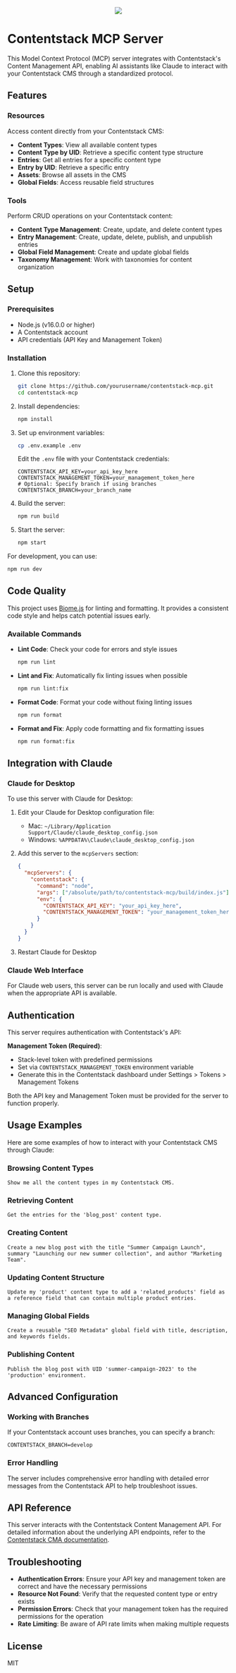 <p align="center">
  <img src="https://logovectorseek.com/wp-content/uploads/2021/05/contentstack-logo-vector.png" />
</p>

# Contentstack MCP Server

This Model Context Protocol (MCP) server integrates with Contentstack's Content Management API, enabling AI assistants like Claude to interact with your Contentstack CMS through a standardized protocol.

## Features

### Resources
Access content directly from your Contentstack CMS:
- **Content Types**: View all available content types
- **Content Type by UID**: Retrieve a specific content type structure
- **Entries**: Get all entries for a specific content type
- **Entry by UID**: Retrieve a specific entry
- **Assets**: Browse all assets in the CMS
- **Global Fields**: Access reusable field structures

### Tools
Perform CRUD operations on your Contentstack content:
- **Content Type Management**: Create, update, and delete content types
- **Entry Management**: Create, update, delete, publish, and unpublish entries
- **Global Field Management**: Create and update global fields
- **Taxonomy Management**: Work with taxonomies for content organization

## Setup

### Prerequisites
- Node.js (v16.0.0 or higher)
- A Contentstack account
- API credentials (API Key and Management Token)

### Installation

1. Clone this repository:
   ```bash
   git clone https://github.com/yourusername/contentstack-mcp.git
   cd contentstack-mcp
   ```

2. Install dependencies:
   ```bash
   npm install
   ```

3. Set up environment variables:
   ```bash
   cp .env.example .env
   ```
   
   Edit the `.env` file with your Contentstack credentials:
   ```
   CONTENTSTACK_API_KEY=your_api_key_here
   CONTENTSTACK_MANAGEMENT_TOKEN=your_management_token_here
   # Optional: Specify branch if using branches
   CONTENTSTACK_BRANCH=your_branch_name
   ```

4. Build the server:
   ```bash
   npm run build
   ```

5. Start the server:
   ```bash
   npm start
   ```

For development, you can use:
```bash
npm run dev
```

## Code Quality

This project uses [Biome.js](https://biomejs.dev/) for linting and formatting. It provides a consistent code style and helps catch potential issues early.

### Available Commands

- **Lint Code**: Check your code for errors and style issues
  ```bash
  npm run lint
  ```

- **Lint and Fix**: Automatically fix linting issues when possible
  ```bash
  npm run lint:fix
  ```

- **Format Code**: Format your code without fixing linting issues
  ```bash
  npm run format
  ```

- **Format and Fix**: Apply code formatting and fix formatting issues
  ```bash
  npm run format:fix
  ```

## Integration with Claude

### Claude for Desktop

To use this server with Claude for Desktop:

1. Edit your Claude for Desktop configuration file:
   - Mac: `~/Library/Application Support/Claude/claude_desktop_config.json`
   - Windows: `%APPDATA%\Claude\claude_desktop_config.json`

2. Add this server to the `mcpServers` section:
   ```json
   {
     "mcpServers": {
       "contentstack": {
         "command": "node",
         "args": ["/absolute/path/to/contentstack-mcp/build/index.js"],
         "env": {
           "CONTENTSTACK_API_KEY": "your_api_key_here",
           "CONTENTSTACK_MANAGEMENT_TOKEN": "your_management_token_here"
         }
       }
     }
   }
   ```

3. Restart Claude for Desktop

### Claude Web Interface

For Claude web users, this server can be run locally and used with Claude when the appropriate API is available.

## Authentication

This server requires authentication with Contentstack's API:

**Management Token (Required)**:
- Stack-level token with predefined permissions
- Set via `CONTENTSTACK_MANAGEMENT_TOKEN` environment variable
- Generate this in the Contentstack dashboard under Settings > Tokens > Management Tokens

Both the API key and Management Token must be provided for the server to function properly.

## Usage Examples

Here are some examples of how to interact with your Contentstack CMS through Claude:

### Browsing Content Types
```
Show me all the content types in my Contentstack CMS.
```

### Retrieving Content
```
Get the entries for the 'blog_post' content type.
```

### Creating Content
```
Create a new blog post with the title "Summer Campaign Launch", summary "Launching our new summer collection", and author "Marketing Team".
```

### Updating Content Structure
```
Update my 'product' content type to add a 'related_products' field as a reference field that can contain multiple product entries.
```

### Managing Global Fields
```
Create a reusable "SEO Metadata" global field with title, description, and keywords fields.
```

### Publishing Content
```
Publish the blog post with UID 'summer-campaign-2023' to the 'production' environment.
```

## Advanced Configuration

### Working with Branches

If your Contentstack account uses branches, you can specify a branch:

```
CONTENTSTACK_BRANCH=develop
```

### Error Handling

The server includes comprehensive error handling with detailed error messages from the Contentstack API to help troubleshoot issues.

## API Reference

This server interacts with the Contentstack Content Management API. For detailed information about the underlying API endpoints, refer to the [Contentstack CMA documentation](https://www.contentstack.com/docs/developers/apis/content-management-api/).

## Troubleshooting

- **Authentication Errors**: Ensure your API key and management token are correct and have the necessary permissions
- **Resource Not Found**: Verify that the requested content type or entry exists
- **Permission Errors**: Check that your management token has the required permissions for the operation
- **Rate Limiting**: Be aware of API rate limits when making multiple requests

## License

MIT
